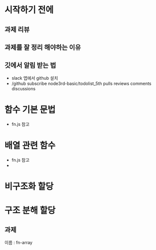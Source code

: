# 시작하기 전에
## 과제 리뷰
## 과제를 잘 정리 해야하는 이유
## 깃에서 알림 받는 법
- slack 앱에서 github 설치
- /github subscribe node3rd-basic/todolist_5th pulls reviews comments discussions

# 함수 기본 문법
- fn.js 참고
# 배열 관련 함수
- fn.js 참고
- 
# 비구조화 할당

# 구조 분해 할당

## 과제
이름 : fn-array

